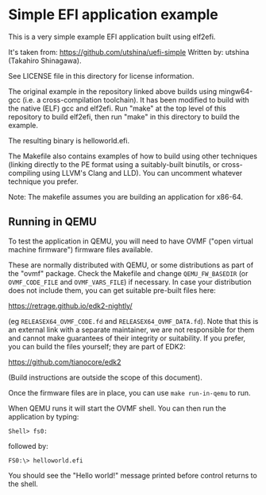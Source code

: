 # Simple EFI application example

This is a very simple example EFI application built using elf2efi.

It's taken from: https://github.com/utshina/uefi-simple 
Written by: utshina (Takahiro Shinagawa).

See LICENSE file in this directory for license information.

The original example in the repository linked above builds using mingw64-gcc
(i.e. a cross-compilation toolchain). It has been modified to build with the
native (ELF) gcc and elf2efi. Run "make" at the top level of this repository
to build elf2efi, then run "make" in this directory to build the example.

The resulting binary is helloworld.efi.

The Makefile also contains examples of how to build using other techniques
(linking directly to the PE format using a suitably-built binutils, or cross-
compiling using LLVM's Clang and LLD). You can uncomment whatever technique
you prefer.

Note: The makefile assumes you are building an application for x86-64.


## Running in QEMU

To test the application in QEMU, you will need to have OVMF ("open virtual
machine firmware") firmware files available.

These are normally distributed with QEMU, or some distributions as part of the
"ovmf" package. Check the Makefile and change `QEMU_FW_BASEDIR` (or
`OVMF_CODE_FILE` and `OVMF_VARS_FILE`) if necessary. In case your
distribution does not include them, you can get suitable pre-built files here:

https://retrage.github.io/edk2-nightly/

(eg `RELEASEX64_OVMF_CODE.fd` and `RELEASEX64_OVMF_DATA.fd`). Note that this
is an external link with a separate maintainer, we are not responsible for
them and cannot make guarantees of their integrity or suitability. If you
prefer, you can build the files yourself; they are part of EDK2:

https://github.com/tianocore/edk2

(Build instructions are outside the scope of this document).

Once the firmware files are in place, you can use `make run-in-qemu` to run.

When QEMU runs it will start the OVMF shell. You can then run the application
by typing:

```
Shell> fs0: 
```

followed by:

```
FS0:\> helloworld.efi
```

You should see the "Hello world!" message printed before control returns to
the shell.
